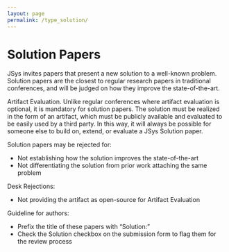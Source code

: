 ```yaml
---
layout: page
permalink: /type_solution/
---
```


# Solution Papers

JSys invites papers that present a new solution to a well-known problem. Solution papers are the closest to regular research papers in traditional conferences, and will be judged on how they improve the state-of-the-art.

Artifact Evaluation. Unlike regular conferences where artifact evaluation is optional, it is mandatory for solution papers. The solution must be realized in the form of an artifact, which must be publicly available and evaluated to be easily used by a third party. In this way, it will always be possible for someone else to build on, extend, or evaluate a JSys Solution paper.

Solution papers may be rejected for:

- Not establishing how the solution improves the state-of-the-art
- Not differentiating the solution from prior work attaching the same problem

Desk Rejections:

- Not providing the artifact as open-source for Artifact Evaluation

Guideline for authors:

- Prefix the title of these papers with “Solution:”
- Check the Solution checkbox on the submission form to flag them for the review process
